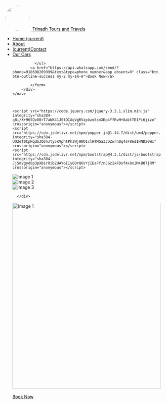 <!DOCTYPE html>
<html lang="en">
<head>
    <meta charset="UTF-8">
    <meta name="viewport" content="width=device-width, initial-scale=1.0">
    <link rel="icon" type="image/x-icon" href="https://i.ibb.co/crQGmf7/1-modified.png">
    <link rel="stylesheet" href="https://cdn.jsdelivr.net/npm/bootstrap@4.3.1/dist/css/bootstrap.min.css" integrity="sha384-ggOyR0iXCbMQv3Xipma34MD+dH/1fQ784/j6cY/iJTQUOhcWr7x9JvoRxT2MZw1T" crossorigin="anonymous">
    <link rel="stylesheet" href="style.css">
    <link rel="stylesheet" href="cars.css">
        <link href='https://fonts.googleapis.com/css?family=Berkshire Swash' rel='stylesheet'>
    <title>Trinadh tours and travels-Home</title>
</head>
<style>
.parallax {
   height: 300px;
   background-attachment: fixed;
   background-position: center;
   background-repeat: no-repeat;
   background-size: cover;
   background-image: url('https://i.ibb.co/jL6Q062/Short-Term-Car-Rental.webp');
   position: relative; /* Make sure the div is positioned relative for absolute positioning of text */

   
 }
     a {
    color: #000000;
  
}
 *{
   margin: 0%;
   padding: 0%;
 }

 .parallax::before {
   content: "";
   position: absolute;
   top: 0;
   left: 0;
   width: 100%;
   height: 100%;
   background-color: rgba(0, 0, 0, 0.5); /* Semi-transparent black background color */
   z-index: 1; /* Place it above the image */
 }

 .parallax-text {
   position: absolute;
   top: 50%; /* Adjust as needed to vertically center the text */
   left: 50%; /* Adjust as needed to horizontally center the text */
   transform: translate(-50%, -50%);
   text-align: center;
   color: #fff; /* Text color */
   z-index: 2; /* Place it above the semi-transparent background */
   white-space: nowrap;
 }
 @font-face {
 font-family: 'CustomFont'; /* Choose a name for your font */
 src: url('path-to-your-font.woff2') format('woff2'), /* Path to your font file */
      url('path-to-your-font.woff') format('woff'); /* Path to your font file */
 font-weight: normal;
 font-style: normal;
}

 .parallax-text h1 {
  /* Choose a name for your font */
  
 font-size: 38px;
 font-weight: 800;
 text-shadow: 1px 1px 2px rgba(209, 205, 186, 0.719);
 color: rgb(252, 250, 247);
 font-family: 'Gabriola', sans-serif;
 
 /* Use the custom font followed by fallback fonts */
}

@import url('https://fonts.cdnfonts.com/css/gabriola');

.parallax-text h2
{
  font-family: 'Gabriola', sans-serif;
}

.parallax-text {
   font-size: 52px;
   font-weight: 900;
   text-shadow: 1px 1px 2px rgba(158, 157, 152, 0.719);
   font-family: 'Franklin Gothic Medium', 'Arial Narrow', Arial, sans-serif;
                                               
 }

 /* Change the color for "YOUR" */
 .your-text {
   color:  rgb(255, 187, 0); /* Replace with your desired color code or color name */
 }

 /* Change the color for "CAR" */
 .carfu-text {
   color:  rgb(255, 187, 0); /* Replace with your desired color code or color name */
 }


 @media (max-width: 768px) {
  .parallax {
  height:300px;
   background-attachment: fixed;
   background-position: center;
   background-repeat: no-repeat;
   background-size: cover;
   background-image: url('https://i.ibb.co/Thvg8c3/blue-bg.jpg');
   
   position: relative; /* Make sure the div is positioned relative for absolute positioning of text */

   
 }

   
   .parallax-text h1 {
     font-size: 24px; /* Decrease font size for mobile */
     padding-bottom:20%;
   }
   
   .parallax-text h2 {
     font-size: 22px; /* Decrease font size for mobile */
   }
   
  .parallax{
   height: 200px;
  }

 }
 
</style>
<style>
  .reveal{
    position: relative;
    transform: translateY(150px);
    opacity: 0;
    transition: all 2s ease;
  }
  .reveal.active{
    opacity: 1;
    transform: translateY(0px);
  }
 
</style>
<body>
   <nav class="navbar navbar-expand-lg navbar-light bg-light">
          <button class="navbar-toggler" type="button" data-toggle="collapse" data-target="#navbarTogglerDemo01" aria-controls="navbarTogglerDemo01" aria-expanded="false" aria-label="Toggle navigation">
              <span class="navbar-toggler-icon"></span>
          </button>
          <div class="collapse navbar-collapse" id="navbarTogglerDemo01">
              <img style="width: 80px; height: 80px; border-radius: 50%;" class="imagelog" src="https://i.ibb.co/crQGmf7/1-modified.png">
              <a class="navbar-brand" href="#">&nbsp;Trinadh Tours and Travels</a>
              <ul class="navbar-nav mx-auto mt-2 mt-lg-0 justify-content-center" > <!-- Added mx-auto and justify-content-center classes -->
                  <li class="nav-item active" >
                      <a class="nav-link" href="index.html">Home <span class="sr-only">(current)</span></a>
                  </li>
                  <li class="nav-item">
                      <a class="nav-link" href="aboutus.html">About</a>
                  </li>
                  <li class="nav-item">
                      <a class="nav-link" href="contact us.html"><span class="sr-only">(current)</span>Contact</a>
                  </li>
                  <li class="nav-item">
                      <a class="nav-link" href="carslist.html">Our Cars</a>
                  </li>
                 
              </ul>
            <a href="https://api.whatsapp.com/send/?phone=918698209999&text&type=phone_number&app_absent=0" class="btn btn-outline-success my-2 my-sm-0">Book Now</a>

            </form>
        </div>
    </nav>

   

    <script src="https://code.jquery.com/jquery-3.3.1.slim.min.js" integrity="sha384-q8i/X+965DzO0rT7abK41JStQIAqVgRVzpbzo5smXKp4YfRvH+8abtTE1Pi6jizo" crossorigin="anonymous"></script>
    <script src="https://cdn.jsdelivr.net/npm/popper.js@1.14.7/dist/umd/popper.min.js" integrity="sha384-UO2eT0CpHqdSJQ6hJty5KVphtPhzWj9WO1clHTMGa3JDZwrnQq4sF86dIHNDz0W1" crossorigin="anonymous"></script>
    <script src="https://cdn.jsdelivr.net/npm/bootstrap@4.3.1/dist/js/bootstrap.min.js" integrity="sha384-JjSmVgyd0p3pXB1rRibZUAYoIIy6OrQ6VrjIEaFf/nJGzIxFDsf4x0xIM+B07jRM" crossorigin="anonymous"></script>
 <!-- Your content goes here -->
 <link href="https://fonts.cdnfonts.com/css/gabriola" rel="stylesheet">
 <div class="slider-container">
  <div class="slider">
      <div class="slide">
          <img src="https://i.ibb.co/RpBrqX1/Trinadh-tours-and-travels-21.png" alt="Image 1" class="image">         
      </div>    
      <div class="slide">
          <img src="https://i.ibb.co/5xdVDB0/best-CAR-for-rental-3.png " alt="Image 2" class="image">     
      </div>
      <div class="slide">
          <img src="https://i.ibb.co/TYrq7VL/best-CAR-for-rental-4.png" alt="Image 3" class="image">
         
      </div>
  </div>
</div>


<script>
  const slider = document.querySelector('.slider');
  const slides = document.querySelectorAll('.slide');
  let counter = 0;

  function moveSlide() {
      counter++;
      if (counter === slides.length) {
          counter = 0;
      }
      slider.style.transform = `translateX(-${counter * 100}%)`;
  }

  setInterval(moveSlide, 5000); // Change slide every 5 seconds
</script>
<style>
  .needhelp{
    background-color: #e9ecef;;font-size: 30px; text-align: center;color: rgb(0, 0, 0);
   font-weight:900px;
    font-family: sans-serif;
    font-style: oblique;
   
  }

  @media (max-width: 768px){
.needhelp {
    padding-top: 0px;
    font-size: 19px;
    font-weight: 600;
    background-color: #e9ecef;
    color: #000811;
    font-family: sans-serif;
    font-style: oblique;
  }
.slider-container{
    height: 350px;
  }
  }
     .getthe {
  font-size: 29px;
  font-weight: 600;
  text-align: center;
}

/* Mobile Styles (for screens up to 768px wide, adjust as needed) */
@media (max-width: 768px) {
  .getthe {
     /* Adjust font size for mobile */
    font-size: 20px;
    padding-top: 40px;
    font-family: sans-serif;
    font-weight: 700;
    /* Add other mobile-specific styles here */
  }
}


</style>
<style>
  /* Styles for laptops and desktops (screen width 768px and above) */
  @media screen and (min-width: 768px) {
      .slider-container143 {
          position: relative;
          width: 100%;
          height: 600px;
          overflow: hidden;
      }

      .text-overlays143 h2 {
          padding-top: 160px;
          
      }

      .slider143 {
          display: flex;
          transition: transform 1s ease-in-out;
      }

      .slide143 {
          width: 100%;
          object-fit: cover; 
          flex-shrink: 0;
          position: relative;
      }

      .slide143 img {
          width: 100%;
          max-height: 600px; /* Use max-height to maintain aspect ratio */
          height: 600px;
      }

      .text-overlays143 {
          position: absolute;
          top: 0;
          left: 0;
          right: 0;
          bottom: 0;
          color: white;
          display: flex;
          background-color: rgba(0, 0, 0, 0.5);
          flex-direction: column;
          justify-content: space-between;
          align-items: center;
          text-align: center;
      }

      /* Increase font size for larger screens */
      .text-overlays143 h2 {
          font-size: 42px; /* Adjust the font size as needed */
        /* Add text shadow */
          /* Increase letter spacing for unique style */
          font-weight: 900;
          text-shadow: 1px 4px 2px rgb(0, 8, 43);/* Add font weight for emphasis */
          text-transform: uppercase;
      }

      .text-overlays143 p {
          font-size: 28px;
          margin: 0; /* Remove default margin */
          padding: 10px 0; /* Add some padding at the bottom */
          text-shadow: 1px 2px 2px rgba(0, 0, 0, 0.7); /* Add text shadow */
          /* Add italic style for uniqueness */
      }
  }

  /* Styles for mobile devices (screen width up to 767px) */
  @media screen and (max-width: 767px) {
      .slider-container143 {
          display: none; /* Hide the slider container on mobile devices */
      }
  }
</style>
<div class="slider-container143">
  <div class="slider143">
      <div class="slide143">
          <img src="https://i.ibb.co/T1sFt82/Trinadh-tours-and-travels-24.png" alt="Image 1" class="image143">         
          
      </div>    
      <div class="slide143">
           <img src="https://i.ibb.co/Gv9Xv0g/prakasam-barrage.jpg" alt="Image 2" class="image143">
          <div class="text-overlays143">
              <h2>AP'S Largest Car Travels with<span class="carfu-text">100+ vehicles</span></h2>      
          </div> 
        
      </div>
      <div class="slide143">
          <img src="https://i.ibb.co/VwJjh6S/side.jpg" alt="Image 3" class="image143">
          <div class="text-overlays143">
              <h2>Explore the World with Trinadh <span class="carfu-text">Tours and Travels</span></h2>      
          </div>
      </div>
  </div>
</div>
<script>
  const slider143 = document.querySelector('.slider143');
  const slides143 = document.querySelectorAll('.slide143');
  let counter143 = 0;

  function moveSlide143() {
      counter143++;
      if (counter143 === slides143.length) {
          counter143 = 0;
      }
      slider143.style.transform = `translateX(-${counter143 * 100}%)`;
  }

  setInterval(moveSlide143, 5000); // Change slide every 5 seconds
</script>

<p class="needhelp">Contact Us <a href="tel:+918698209999">+91 8698209999 </a> <a href="tel:+918885277553">+91 8885277553</a></p>


  <h2 class="getthe">Get The Best Offers</h2>
<div class="parallax">
  <div class="parallax-text">
    <h1>OUR VEHICLES</h1>
  
<h2 class="parallax-text">CHOOSE <span class="your-text">YOUR</span> PERFECT <span class="carfu-text">CAR</span></h2>
  </div>
</div>

<div class="car-list reveal">
  <!-- Etios -->
  <div class="car reveal">
      <img src="https://i.ibb.co/12vdJ36/toyota-etios-car-rental-services-1000x1000.webp" alt="Car 2" >
    
      <div class="car-details">
        
        <div class="car-price">Etios</div>
        <div class="car-name">Car 1</div>
      </div>
      <div class="toggle-buttons">
        <button class="toggle-button active" data-tab="1">Day Rent</button>
        <button class="toggle-button" data-tab="2">Regular  </button>
        <button class="toggle-button" data-tab="3">Out station</button>
        
        <div class="content active" data-tab="1" role="tabpanel" aria-labelledby="elementor-tab-title-6831" tabindex="0" style="display: block;">
        </br>
        <table>
          <thead>
            <tr>
              <th>Duration</th>
              <th>Price</th>
            </tr>
          </thead>
          <tbody>
            <tr>
              <td>12 Hrs</td>
              <td>1200</td>
            </tr>
          
            
            <tr>
              <td>Fuel Charge</td>
              <td>10 Km/ 1 Litre</td>
            </tr>
            <tr>
              <td>Chauffeur Allowance</td>
              <td>300</td>
            </tr>
            <tr>
              <td>Extra Hr</td>
              <td>200</td>
            </tr>
            <tr>
                <td>24 Hrs</td>
                <td>1800</td>
              </tr>
            <tr>
                <td>Chauffeur Allowance</td>
                <td>500</td>
              </tr>
          </tbody>
          </table>
          </br>
      
    
  </div>
         
        <div class="content" data-tab="2" role="tabpanel" aria-labelledby="elementor-tab-title-6831" tabindex="0" style="display: none;">
        </br>
        <table>
          <thead>
            <tr>
              <th>&nbsp;&nbsp;&nbsp;&nbsp;&nbsp;&nbsp;&nbsp;&nbsp;Duration&nbsp;&nbsp;&nbsp;&nbsp;&nbsp;&nbsp;</th>
              <th>&nbsp;&nbsp;&nbsp;&nbsp;&nbsp;&nbsp;&nbsp;&nbsp;Price&nbsp;&nbsp;&nbsp;&nbsp;&nbsp;&nbsp;&nbsp;&nbsp;</th>
            </tr>
          </thead>
          <tbody>
            <tr>
              <td>&nbsp;4 Hrs-40KMS &nbsp;</td>
              <td>&nbsp;1200 &nbsp;</td>
            </tr>
            <tr>
              <td>&nbsp;8 Hrs-80KMS&nbsp;</td>
              <td>&nbsp;2000&nbsp;</td>
            </tr>
            <tr>
              <td>&nbsp;EXTRA HOUR&nbsp;&nbsp;&nbsp;</td>
              <td>&nbsp;200&nbsp;</td>
            </tr>
            
            <tr>
              <td>&nbsp;&nbsp;&nbsp;Extra Km&nbsp;</td>
              <td>&nbsp;&nbsp;&nbsp;13&nbsp;</td>
            </tr>
          </tbody>
        </table>
      </br>
    </br>
  </br>
</br>
</br>
        </div>
        <div class="content1" data-tab="3" role="tabpanel" aria-labelledby="elementor-tab-title-6831" tabindex="0" style="display: none;">
        </br>
        <table>
          <thead>
            <tr>
              <th>Duration&nbsp;&nbsp;&nbsp;</th>
              <th>Price&nbsp;&nbsp;&nbsp;&nbsp;&nbsp;&nbsp;&nbsp;&nbsp;</th>
            </tr>
          </thead>
          <tbody>
            <tr>
              <td>RATE PER EACH KM</td>
              <td>13</td>
            </tr>
            <tr>
              <td>Chauffeur Allowance</td>
              <td>500</td>
            </tr>
            
          </tbody>
        </table>
        </br>


      </div>
      
      </div> 

      <a href="https://api.whatsapp.com/send/?phone=918698209999&text&type=phone_number&app_absent=0" class="btn btn-outline-success my-2 my-sm-0">Book Now</a>

  </div>
  <div class="car reveal">
    <!-- Dezire/etios -->
   <img src="https://i.ibb.co/LhVkzxz/PEARL-ARCTIC-WHITE-939393.webp" alt="Car 2">
   <div class="car-details">
     
     <div class="car-price">SWIFT DEZIRE</div>
     <div class="car-name">Car-2</div>
   </div>
      <div class="tab-container">
        <button class="tab-button active" data-tab="1">Day Rent</button>
        <button class="tab-button" data-tab="2">Regular</button>
        <button class="tab-button" data-tab="3">Out station</button>
        
        <div class="content10 active" data-tab="1" role="tabpanel" aria-labelledby="elementor-tab-title-6831" tabindex="0" style="display: block;">
        </br>
        <table>
          <thead>
            <tr>
              <th>Duration</th>
              <th>Price</th>
            </tr>
          </thead>
          <tbody>
            <tr>
              <td>12 Hrs</td>
              <td>1200</td>
            </tr>
          
            
            <tr>
              <td>Fuel Charge</td>
              <td>10 Km/ 1 Litre</td>
            </tr>
            <tr>
              <td>Chauffeur Allowance</td>
              <td>300</td>
            </tr>
            <tr>
              <td>Extra Hr</td>
              <td>200</td>
            </tr>
            <tr>
                <td>24 Hrs</td>
                <td>1800</td>
              </tr>
            <tr>
                <td>Chauffeur Allowance</td>
                <td>500</td>
              </tr>
          </tbody>
        </table>
        </br>

        </div>
         
        <div class="content10" data-tab="2" role="tabpanel" aria-labelledby="elementor-tab-title-6831" tabindex="0" style="display: none;">
        </br>
        <table>
          <thead>
            <tr>
              <th>&nbsp;&nbsp;&nbsp;&nbsp;&nbsp;&nbsp;&nbsp;&nbsp;Duration&nbsp;&nbsp;&nbsp;&nbsp;&nbsp;&nbsp;</th>
              <th>&nbsp;&nbsp;&nbsp;&nbsp;&nbsp;&nbsp;&nbsp;&nbsp;Price&nbsp;&nbsp;&nbsp;&nbsp;&nbsp;&nbsp;&nbsp;&nbsp;</th>
            </tr>
          </thead>
          <tbody>
            <tr>
              <td>&nbsp;4 Hrs-40KMS &nbsp;</td>
              <td>&nbsp;1200 &nbsp;</td>
            </tr>
            <tr>
              <td>&nbsp;8 Hrs-80KMS&nbsp;</td>
              <td>&nbsp;2000&nbsp;</td>
            </tr>
            <tr>
              <td>&nbsp;EXTRA HOUR&nbsp;&nbsp;&nbsp;</td>
              <td>&nbsp;200&nbsp;</td>
            </tr>
            
            <tr>
              <td>&nbsp;&nbsp;&nbsp;Extra Km&nbsp;</td>
              <td>&nbsp;&nbsp;&nbsp;13&nbsp;</td>
            </tr>
          </tbody>
        </table>
      </br>
    </br>
  </br>
</br>
</br>
        </div>
        
        <div class="content10" data-tab="3" role="tabpanel" aria-labelledby="elementor-tab-title-6831" tabindex="0" style="display: none;">
        </br>
        <table>
          <thead>
            <tr>
              <th>Duration&nbsp;&nbsp;&nbsp;</th>
              <th>Price&nbsp;&nbsp;&nbsp;&nbsp;&nbsp;&nbsp;&nbsp;&nbsp;</th>
            </tr>
          </thead>
          <tbody>
            <tr>
              <td>RATE PER EACH KM</td>
              <td>13</td>
            </tr>
            <tr>
              <td>Chauffeur Allowance</td>
              <td>500</td>
            </tr>
            
          </tbody>
        </table>
        </br>
       </div>
        
      </div>
    
      <a href="https://api.whatsapp.com/send/?phone=918698209999&text&type=phone_number&app_absent=0" class="btn btn-outline-success my-2 my-sm-0">Book Now</a>

  </div>
 
  <div class="car reveal">
    <!--Innova -->
   <img src="https://i.ibb.co/LCZSJRB/PHOTO-2023-09-07-18-06-27.jpg" alt="Car 2">
   <div class="car-details">
     <div class="car-price">Innova</div>
     <div class="car-name">Car-3</div>
   </div>
      <div class="tab-container1">
          <button class="tab-button1 active" data-tab="1">Day Rent</button>
          <button class="tab-button1" data-tab="2">Regular</button>
          <button class="tab-button1" data-tab="3">Out station</button>
      
        
        <div class="content12 active" data-tab="1" role="tabpanel" aria-labelledby="elementor-tab-title-6831" tabindex="0" style="display: block;">
        </br>
        <table>
          <thead>
            <tr>
              <th>Duration</th>
              <th>Price</th>
            </tr>
          </thead>
          <tbody>
            <tr>
              <td>12 Hrs</td>
              <td>2000</td>
            </tr>
          
            
            <tr>
              <td>Fuel Charge</td>
              <td>8Km/ 1 Litre</td>
            </tr>
            <tr>
              <td>Chauffeur Allowance</td>
              <td>500</td>
            </tr>
            <tr>
              <td>Extra Hr</td>
              <td>300</td>
            </tr>
            <tr>
                <td>24 Hrs</td>
                <td>3000</td>
              </tr>
            <tr>
                <td>Chauffeur Allowance</td>
                <td>700</td>
              </tr>
          </tbody>
        </table>
        </br>
        </div>
         
        <div class="content12" data-tab="2" role="tabpanel" aria-labelledby="elementor-tab-title-6831" tabindex="0" style="display: none;">
        </br>
        <table>
          <thead>
            <tr>
              <th>&nbsp;&nbsp;&nbsp;&nbsp;&nbsp;&nbsp;&nbsp;&nbsp;Duration&nbsp;&nbsp;&nbsp;&nbsp;&nbsp;&nbsp;</th>
              <th>&nbsp;&nbsp;&nbsp;&nbsp;&nbsp;&nbsp;&nbsp;&nbsp;Price&nbsp;&nbsp;&nbsp;&nbsp;&nbsp;&nbsp;&nbsp;&nbsp;</th>
            </tr>
          </thead>
          <tbody>
            <tr>
              <td>&nbsp;4 Hrs-40KMS &nbsp;</td>
              <td>&nbsp;2500 &nbsp;</td>
            </tr>
            <tr>
              <td>&nbsp;8 Hrs-80KMS&nbsp;</td>
              <td>&nbsp;3000&nbsp;</td>
            </tr>
            <tr>
              <td>&nbsp;EXTRA HOUR&nbsp;&nbsp;&nbsp;</td>
              <td>&nbsp;300&nbsp;</td>
            </tr>
            
            <tr>
              <td>&nbsp;&nbsp;&nbsp;Extra Km&nbsp;</td>
              <td>&nbsp;&nbsp;&nbsp;17&nbsp;</td>
            </tr>
          </tbody>
        </table>
       
      </br>
    </br>
  </br>
</br>
</br>
        </div>
        <div class="content12" data-tab="3" role="tabpanel" aria-labelledby="elementor-tab-title-6831" tabindex="0" style="display: none;">
        </br>
        <table>
          <thead>
            <tr>
              <th>Duration&nbsp;&nbsp;&nbsp;</th>
              <th>Price&nbsp;&nbsp;&nbsp;&nbsp;&nbsp;&nbsp;&nbsp;&nbsp;</th>
            </tr>
          </thead>
          <tbody>
            <tr>
              <td>RATE PER EACH KM</td>
              <td>17</td>
            </tr>
            <tr>
              <td>Chauffeur Allowance</td>
              <td>700</td>
            </tr>
            
          </tbody>
        </table>
        </br>
       </div>
       <a href="https://api.whatsapp.com/send/?phone=918698209999&text&type=phone_number&app_absent=0" class="btn btn-outline-success my-2 my-sm-0">Book Now</a>
      
      </div>
      
  
  <!--  cars here -->

</div>
<div class="car reveal">
  <!-- crysta -->
 <img src="https://i.ibb.co/J521ZCf/c-h-6-500x500.webp" alt="Car 2">
 <div class="car-details">
 
 <div class="car-price">CRYSTA</div>
 <div class="car-name">Car-4</div>
 </div>
  <div class="tab-container12">
      <button class="tab-button12 active" data-tab="1">Day Rent</button>
      <button class="tab-button12 " data-tab="2">Regular</button>
      <button class="tab-button12" data-tab="3">Out station</button>
    
    <div class="content22 active" data-tab="1" role="tabpanel" aria-labelledby="elementor-tab-title-6831" tabindex="0" style="display: block;">
    </br>
    <table>
      <thead>
      <tr>
       <th>Duration</th>
       <th>Price</th>
      </tr>
      </thead>
      <tbody>
      <tr>
       <td>12 Hrs</td>
       <td>2500</td>
      </tr>
      
      
      <tr>
       <td>Fuel Charge</td>
       <td>8 Km/ 1 Litre</td>
      </tr>
      <tr>
       <td>Chauffeur Allowance</td>
       <td>500</td>
      </tr>
      <tr>
       <td>Extra Hr</td>
       <td>350</td>
      </tr>
      <tr>
         <td>24 Hrs</td>
         <td>3500</td>
       </tr>
      <tr>
         <td>Chauffeur Allowance</td>
         <td>700</td>
       </tr>
      
      </tbody>
      </table>

    </div>
     
    <div class="content22" data-tab="2" role="tabpanel" aria-labelledby="elementor-tab-title-6831" tabindex="0" style="display: none;">
    </br>
    <table>
      <thead>
        <tr>
          <th>&nbsp;&nbsp;&nbsp;&nbsp;&nbsp;&nbsp;&nbsp;&nbsp;Duration&nbsp;&nbsp;&nbsp;&nbsp;&nbsp;&nbsp;</th>
          <th>&nbsp;&nbsp;&nbsp;&nbsp;&nbsp;&nbsp;&nbsp;&nbsp;Price&nbsp;&nbsp;&nbsp;&nbsp;&nbsp;&nbsp;&nbsp;&nbsp;</th>
        </tr>
      </thead>
      <tbody>
        <tr>
          <td>&nbsp;4 Hrs-40KMS &nbsp;</td>
          <td>&nbsp;3000 &nbsp;</td>
        </tr>
        <tr>
          <td>&nbsp;8 Hrs-80KMS&nbsp;</td>
          <td>&nbsp;4000&nbsp;</td>
        </tr>
        <tr>
          <td>&nbsp;EXTRA HOUR&nbsp;&nbsp;&nbsp;</td>
          <td>&nbsp;350&nbsp;</td>
        </tr>
        
        <tr>
          <td>&nbsp;&nbsp;&nbsp;Extra Km&nbsp;</td>
          <td>&nbsp;&nbsp;&nbsp;19&nbsp;</td>
        </tr>
      </tbody>
    </table>
  </br>
</br>
</br>
</br>
    </div>
    <div class="content22" data-tab="3" role="tabpanel" aria-labelledby="elementor-tab-title-6831" tabindex="0" style="display: none;">
  </br>
  <table>
    <thead>
      <tr>
        <th>Duration&nbsp;&nbsp;&nbsp;</th>
        <th>Price&nbsp;&nbsp;&nbsp;&nbsp;&nbsp;&nbsp;&nbsp;&nbsp;</th>
      </tr>
    </thead>
    <tbody>
      <tr>
        <td>RATE PER EACH KM</td>
        <td>19</td>
      </tr>
      <tr>
        <td>Chauffeur Allowance</td>
        <td>700</td>
      </tr>
      
    </tbody>
  </table>
  </br>
 </div>
   
  </div>
</br>
<a href="https://api.whatsapp.com/send/?phone=918698209999&text&type=phone_number&app_absent=0" class="btn btn-outline-success my-2 my-sm-0">Book Now</a>

</div>

<script>
  // Select all toggle buttons
const buttons = document.querySelectorAll('.toggle-button');

// Select all content sections
const contents = document.querySelectorAll('.content');

// Select all content1 sections
const content1 = document.querySelectorAll('.content1');

// Add click event listeners to buttons
buttons.forEach((button) => {
  button.addEventListener('click', () => {
    const tab = button.dataset.tab;

    // Remove 'active' class from all buttons
    buttons.forEach((btn) => {
      btn.classList.remove('active');
    });

    // Hide all content sections
    contents.forEach((content) => {
      content.style.display = 'none';
    });

    // Hide all content1 sections
    content1.forEach((content1) => {
      content1.style.display = 'none';
    });

    // Show the selected content section and add 'active' class to the clicked button
    contents.forEach((content) => {
      if (content.dataset.tab === tab) {
        content.style.display = 'block';
      }
    });

    content1.forEach((content1) => {
      if (content1.dataset.tab === tab) {
        content1.style.display = 'block';
      }
    });

    button.classList.add('active');
  });
});


// Select all tab buttons
const tabButtons = document.querySelectorAll('.tab-button');

// Select all content sections
const contentSections = document.querySelectorAll('.content10');

// Add click event listeners to tab buttons
tabButtons.forEach((button) => {
  button.addEventListener('click', () => {
    const tab = button.dataset.tab;

    // Remove 'active' class from all tab buttons
    tabButtons.forEach((btn) => {
      btn.classList.remove('active');
    });

    // Hide all content sections
    contentSections.forEach((content) => {
      content.style.display = 'none';
    });

    // Show the selected content section and add 'active' class to the clicked tab button
    contentSections.forEach((content) => {
      if (content.dataset.tab === tab) {
        content.style.display = 'block';
      }
    });

    button.classList.add('active');
  });
});



// Select all tab buttons
const tabButtons1 = document.querySelectorAll('.tab-button1');

// Select all content sections
const contentSections1 = document.querySelectorAll('.content12');

// Add click event listeners to tab buttons
tabButtons1.forEach((button) => {
  button.addEventListener('click', () => {
    const tab = button.dataset.tab;

    // Remove 'active' class from all tab buttons
    tabButtons1.forEach((btn) => {
      btn.classList.remove('active');
    });

    // Hide all content sections
    contentSections1.forEach((content) => {
      content.style.display = 'none';
    });

    // Show the selected content section and add 'active' class to the clicked tab button
    contentSections1.forEach((content) => {
      if (content.dataset.tab === tab) {
        content.style.display = 'block';
      }
    });

    button.classList.add('active');
  });
});



// Select all tab buttons
const tabButtons12 = document.querySelectorAll('.tab-button12');

// Select all content sections
const contentSections12 = document.querySelectorAll('.content22');

// Add click event listeners to tab buttons
tabButtons12.forEach((button) => {
  button.addEventListener('click', () => {
    const tab = button.dataset.tab;

    // Remove 'active' class from all tab buttons
    tabButtons12.forEach((btn) => {
      btn.classList.remove('active');
    });

    // Hide all content sections
    contentSections12.forEach((content) => {
      content.style.display = 'none';
    });

    // Show the selected content section and add 'active' class to the clicked tab button
    contentSections12.forEach((content) => {
      if (content.dataset.tab === tab) {
        content.style.display = 'block';
      }
    });

    button.classList.add('active');
  });
});
  </script>
</div>
<script src="script.js"></script>  
</br>
<div class="cousnt123654">
    <a href="carslist.html">
        <button class="buncars1304 reveal">View all cars</button>
    </a>
</div>
</br>
</br>
<div class="experienceservice reveal">
  
  <div class="image-experience123 reveal">
    <img src="https://i.ibb.co/4SVhtVb/opt.png">
  </div>
  <div class="contentexperiences123">
    <h3 class="protocols">Feel The Best Experience With Our Services</h3>
    <div class="subtitle">Our services are categorized under 3 segments:</div>
    <div class="elementor-icon elementor-animation-">
      <i aria-hidden="true" class="icon icon-cog"></i>
    </div>
    <div class="segment reveal">
      <img src="https://i.ibb.co/mcJFTtZ/protocols.png">
      <h1>Govt Protocol:</h1>
    </div>
    <p>
      We have been providing vehicles to the government through protocol and also to the Head Of Departments and commissioners of the respective govt departments.
    </p>
    <div class="segment reveal">
      <img src="https://i.ibb.co/Kyp9nTV/luxurysegment.png">
      <h1>Luxury segment</h1>
    </div>
    <p>
      We offer luxury cars namely Audi Q7, BMW 7series, and Mercedes C 220, etc. For Govt officials, Celebrities, foreign delegates, and also for events like marriages, etc.
    </p>
    <div class="segment reveal">
      <img src="https://i.ibb.co/wQRqdfs/outstation.png">
      <h1>Local and Outstation services.</h1>
    </div>
    <p>
      We also provide vehicles on KM basis and also Day basis like in tour packages, long trips, or wedding packages, etc.
    </p>
  </div>
</div>
</br>

<h2 class="main-comfort reveal">Your comfort and convenience are our first priority</h2>
<p class="subcomfort reveal">You can trust us to do our job in delivering cars on time and up to your expectations, 100% of the time, all the time.</p>
</br></br></br>
<div class="service-container reveal">
  <div class="service-box">
    <div class="icon-container">
      <img src="https://i.ibb.co/3djqwYr/car-icon.jpg" style="width: 15%; height: 18%;">
      <h6 style="text-align: center;">&nbsp;SAFETY &amp; COMFORT</h6>
    </div>
  </br>
    <p class="service-paragraph ">Your safety and comfort are our first priority. A complete GPS tracking of the vehicle is also maintained. Every vehicle is well maintained regularly and proper maintenance tests take place before the commencement of any trip. All vehicles are maintained with perfect and updated vehicle records</p>
  </div>
  <div class="service-box" style="background-color: #268040;"></br>
    <div class="icon-container reveal"></br>
      <img src="https://i.ibb.co/vXtn8BJ/prof.jpg" style="width: 32px;">
      <h6 style="text-align: center;">&nbsp;PROFESSIONAL</h6>
    </div>
  </br>
    <p class="service-paragraph ">All our chauffeurs and employees are well trained and professionals. Our chauffeurs are recruited only after passing multiple tests like driving, behavior, maintenance etc. They arrive at duty in well-groomed uniforms.</p>
  </div>
  <div class="service-box reveal">
  </br><div class="icon-container">
      <img src="https://i.ibb.co/K2kFFS7/24png.png" style="width: 37px;">
      <h6 style="text-align: center;">&nbsp;24/7 SERVICE</h6>
    </div></br>
    <p class="service-paragraph ">We’re always at your fingertips and a call away to help you with our services. You can call us anytime and get your journey started or even get your queries clarified from our well-supportive team.</p>
  </div>
</div>
</br></br></br>
<div class="container987 reveal">

<div class="content53">
  <div class="arrow left">&lt;</div>
  <div class="heading53">Our Customers Love Us!</div>
  <div class="mini-box">
    <br /><br /><br />
    <p>"Experience was great traveling with this cabs service rental. The rates were affordable, driver was good, and the overall experience was also awesome. </p>
    <h2 style="font-size: 24px; font-family: 'Brush Script MT', cursive; color:	#8686d1;margin-top: 28px;">&nbsp;&nbsp;&nbsp;&nbsp;&nbsp;&nbsp;&nbsp;&nbsp;&nbsp;&nbsp;&nbsp;&nbsp;&nbsp;Bhargav</h2>
  </div>
  <div class="mini-box">
    <br /><br /><br /><br />
    <p>"Excellent service provided by reliable car rentals. Disciplined pickup and drop and good quality of car provided</p>
    <h2 style="font-size: 24px; font-family: 'Brush Script MT', cursive; color:	#8686d1;margin-top: 28px;">&nbsp;&nbsp;&nbsp;&nbsp;&nbsp;&nbsp;&nbsp;&nbsp;&nbsp;&nbsp;&nbsp;&nbsp;&nbsp;Rama Krishna</h2>
  </div>
  <div class="mini-box">
    <br /><br /><br /><br />
    <p>"Best service with good price, nice driver, nice vehicle overall very good. I will recommend it to all of you</p>
    <h2 style="font-size: 24px; font-family: 'Brush Script MT', cursive; color:	#8686d1;margin-top: 28px;">&nbsp;&nbsp;&nbsp;&nbsp;&nbsp;&nbsp;&nbsp;&nbsp;&nbsp;&nbsp;&nbsp;&nbsp;&nbsp;Rishita</h2>
  </div>
  <div class="mini-box">
    <br /><br />
    <p>"5 out of 5. I have tried many car rental services in Vijayawada and found that Rayudu Travels is the best and professional among all. They have very professional drivers who are very caring, loyal</p>
    <h2 style="font-size: 24px; font-family: 'Brush Script MT', cursive; color:	#8686d1;margin-top: 28px;">&nbsp;&nbsp;&nbsp;&nbsp;&nbsp;&nbsp;&nbsp;&nbsp;&nbsp;&nbsp;&nbsp;&nbsp;&nbsp;Manasa</h2>
  </div>
  <div class="mini-box">
    <br /><br /><br />
    <p>"Very good service, totally satisfied. The driver was very genial and loved his work. I had an occasion to engage your services on April from Vijayawada to Secunderabad</p>
    <h2 style="font-size: 24px; font-family: 'Brush Script MT', cursive; color:	#8686d1;margin-top: 28px;">&nbsp;&nbsp;&nbsp;&nbsp;&nbsp;&nbsp;&nbsp;&nbsp;&nbsp;&nbsp;&nbsp;&nbsp;&nbsp;Santhi Dutha</h2>
  </div>
  <div class="mini-box">
    <br /><br /><br />
    <p>"Excellent service provided by reliable car rentals. Disciplined pickup and drop and good quality of car provided</p>
    <h2 style="font-size: 24px; font-family: 'Brush Script MT', cursive; color:	#8686d1;margin-top: 28px;">&nbsp;&nbsp;&nbsp;&nbsp;&nbsp;&nbsp;&nbsp;&nbsp;&nbsp;&nbsp;&nbsp;&nbsp;&nbsp;Pradeep</h2>
  </div>
  <div class="arrow right">&gt;</div>
</div>
<img class="mapimage" style="width: 55%;height: 650px;"src="https://i.ibb.co/ZKw4SJs/213-2139247-india-map-png-transparent-indian-map-with-people.jpg">


</div>
</div>

<script>

  var miniBoxes = document.querySelectorAll('.mini-box');
  var currentIndex = 0;

  function showMiniBox(index) {
    for (var i = 0; i < miniBoxes.length; i++) {
      miniBoxes[i].style.display = 'none';
    }
    miniBoxes[index].style.display = 'block';
  }

  function showNextMiniBox() {
    currentIndex = (currentIndex + 1) % miniBoxes.length;
    showMiniBox(currentIndex);
  }

  function showPreviousMiniBox() {
    currentIndex = (currentIndex - 1 + miniBoxes.length) % miniBoxes.length;
    showMiniBox(currentIndex);
  }

  // Add click event listeners to arrows
  document.querySelector('.arrow.left').addEventListener('click', showPreviousMiniBox);
  document.querySelector('.arrow.right').addEventListener('click', showNextMiniBox);

  // Show the first mini box initially
  showMiniBox(currentIndex);

  // Automatically show the next mini box every 3 seconds
  setInterval(showNextMiniBox, 5000);
</script>
</br>
</div>
</body>
<link
rel="stylesheet"
href="https://pro.fontawesome.com/releases/v5.10.0/css/all.css"
integrity="sha384-AYmEC3Yw5cVb3ZcuHtOA93w35dYTsvhLPVnYs9eStHfGJvOvKxVfELGroGkvsg+p"
crossorigin="anonymous"
/>
<footer>
<div class="container reveal">
<div class="sec aboutus">
  <h2 style="text-align: left;padding-top: 0%">Location</h2>
  <iframe src="https://www.google.com/maps/embed?pb=!1m14!1m8!1m3!1d1952913.6025989961!2d78.195996!3d17.0587369!3m2!1i1024!2i768!4f13.1!3m3!1m2!1s0x3a35efc22bc560b7%3A0x687ec5a940dc83!2sTrinadh%20tours%20and%20travels!5e0!3m2!1sen!2sin!4v1694447371061!5m2!1sen!2sin"  allowfullscreen="" loading="lazy" referrerpolicy="no-referrer-when-downgrade"></iframe>

  <ul class="sci">
    <li>
      <a href="https://www.facebook.com/profile.php?id=61551121944330&mibextid=ZbWKwL"><i class="fab fa-facebook"></i></a>
    </li>
    
    <li>
      <a href="https://instagram.com/trinadhtoursandtravels?utm_source=qr&igshid=MzNlNGNkZWQ4Mg=="><i class="fab fa-instagram"></i></a>
    </li>
    <li>
      <a href="https://www.youtube.com/channel/UCf3Sx0KP91T-MJjdLYaEunA"><i class="fab fa-youtube"></i></a>
    </li>
    <li>
      <a href="mailto:Trinadhtoursandtravels@gmail.com">
        <img src="https://i.ibb.co/qphmBbT/maillog.png"style="width: 12px;heigth:15px"; alt="Gmail Logo">
      </a>
    </li>
  </ul>
</div>
<div class="sec quicklink">
 
<div class="sec contact">
   
  <h2 style="text-align: left; padding-top: 0%;">Contact Us</h2>
  <ul class="info">  
    <li> 
      <span><i class="fad fa-map-marker-alt"></i></span>
      <p>
        1-3-198, Cement Road</br>Beside Sachivalayam</br>
         Vidhyadharapuram</br>
         Vijayawada-520012
       </p>
    </li>                    
    <li>
        
      <span><i class="fad fa-phone"></i></span>
      <p>
        <a href="tel:+918698209999">+91 8698209999</a> <br />
        <a href="tel:+918885277553">+91 8885277553</a>
      </p>
    </li>
    <li>
      <span><i class="fad fa-envelope"></i></span>
      <p>
        <a href="mailto:TRINADHTOURSANDTRAVELS@GMAIL.COM">trinadhtoursandtravels@gmail.com</a>

        
      </p>
    </li> 
  </ul> 
</div>
</div>

  <div class="logo-container">
    <a href="index.html"><img src="https://i.ibb.co/crQGmf7/1-modified.png" alt="log" class="logo123"></a>
  </div>

</footer>
<div class="copyrightText">
  <p>@ 2023 Trinadh Tours and Travels | Designed By JS Projects.</p>
  </div>
    <script type="text/javascript">
      window.addEventListener('scroll', reveal);
    
      function reveal() {
        var reveals = document.querySelectorAll('.reveal');
    
        for (var i = 0; i < reveals.length; i++) {
    
          var windowheight = window.innerHeight;
          var revealtop = reveals[i].getBoundingClientRect().top;
          var revealpoint = 150;
    
          if (revealtop < windowheight - revealpoint) {
            reveals[i].classList.add('active');
          } else {
            reveals[i].classList.remove('active');
          }
        }
      }
    </script>
    
      
</body>
</html>


